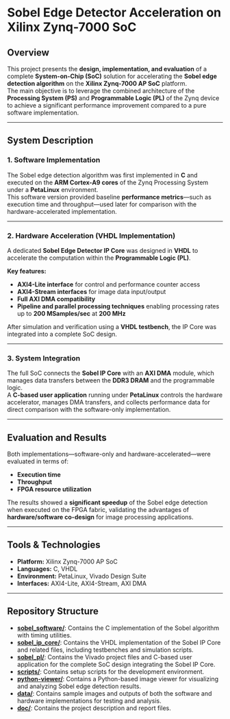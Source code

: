 # Sobel Edge Detector Acceleration on Xilinx Zynq-7000 SoC

## Overview
This project presents the **design, implementation, and evaluation** of a complete **System-on-Chip (SoC)** solution for accelerating the **Sobel edge detection algorithm** on the **Xilinx Zynq-7000 AP SoC** platform.  
The main objective is to leverage the combined architecture of the **Processing System (PS)** and **Programmable Logic (PL)** of the Zynq device to achieve a significant performance improvement compared to a pure software implementation.

---

## System Description

### 1. Software Implementation
The Sobel edge detection algorithm was first implemented in **C** and executed on the **ARM Cortex-A9 cores** of the Zynq Processing System under a **PetaLinux** environment.  
This software version provided baseline **performance metrics**—such as execution time and throughput—used later for comparison with the hardware-accelerated implementation.

---

### 2. Hardware Acceleration (VHDL Implementation)
A dedicated **Sobel Edge Detector IP Core** was designed in **VHDL** to accelerate the computation within the **Programmable Logic (PL)**.  

**Key features:**
- **AXI4-Lite interface** for control and performance counter access  
- **AXI4-Stream interfaces** for image data input/output  
- **Full AXI DMA compatibility**  
- **Pipeline and parallel processing techniques** enabling processing rates up to **200 MSamples/sec** at **200 MHz**

After simulation and verification using a **VHDL testbench**, the IP Core was integrated into a complete SoC design.

---

### 3. System Integration
The full SoC connects the **Sobel IP Core** with an **AXI DMA** module, which manages data transfers between the **DDR3 DRAM** and the programmable logic.  
A **C-based user application** running under **PetaLinux** controls the hardware accelerator, manages DMA transfers, and collects performance data for direct comparison with the software-only implementation.

---

## Evaluation and Results
Both implementations—software-only and hardware-accelerated—were evaluated in terms of:

- **Execution time**
- **Throughput**
- **FPGA resource utilization**

The results showed a **significant speedup** of the Sobel edge detection when executed on the FPGA fabric, validating the advantages of **hardware/software co-design** for image processing applications.

---

## Tools & Technologies
- **Platform:** Xilinx Zynq-7000 AP SoC  
- **Languages:** C, VHDL  
- **Environment:** PetaLinux, Vivado Design Suite  
- **Interfaces:** AXI4-Lite, AXI4-Stream, AXI DMA  

---

## Repository Structure 

- **[sobel_software/](./sobel_software)**: Contains the C implementation of the Sobel algorithm with timing utilities.
- **[sobel_ip_core/](./sobel_ip_core)**: Contains the VHDL implementation of the Sobel IP Core and related files, including testbenches and simulation scripts.
- **[sobel_pl/](./sobel_pl)**: Contains the Vivado project files and C-based user application for the complete SoC design integrating the Sobel IP Core.
- **[scripts/](./scripts)**: Contains setup scripts for the development environment.
- **[python-viewer/](./python-viewer)**: Contains a Python-based image viewer for visualizing and analyzing Sobel edge detection results.
- **[data/](./data)**: Contains sample images and outputs of both the software and hardware implementations for testing and analysis.
- **[doc/](./doc)**: Contains the project description and report files.
